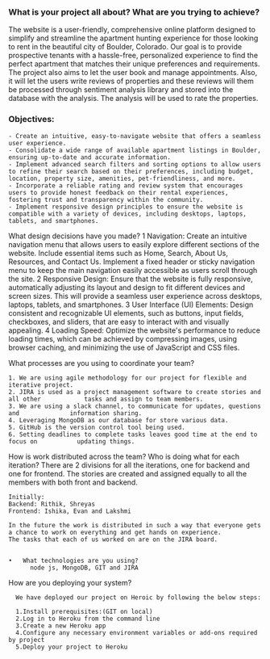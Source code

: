 ### What is your project all about? What are you trying to achieve?

The website is a user-friendly, comprehensive online platform designed to simplify and streamline the apartment hunting experience for those looking to rent in the beautiful city of Boulder, Colorado. Our goal is to provide prospective tenants with a hassle-free, personalized experience to find the perfect apartment that matches their unique preferences and requirements.
The project also aims to let the user book and manage appointments. Also, it will let the users write reviews of properties and these reviews will them be processed through sentiment analysis library and stored into the database with the analysis. The analysis will be used to rate the properties. 

### Objectives:

```
- Create an intuitive, easy-to-navigate website that offers a seamless user experience.
- Consolidate a wide range of available apartment listings in Boulder, ensuring up-to-date and accurate information.
- Implement advanced search filters and sorting options to allow users to refine their search based on their preferences, including budget, location, property size, amenities, pet-friendliness, and more.
- Incorporate a reliable rating and review system that encourages users to provide honest feedback on their rental experiences, fostering trust and transparency within the community.
- Implement responsive design principles to ensure the website is compatible with a variety of devices, including desktops, laptops, tablets, and smartphones.
```
What design decisions have you made?
	1	Navigation: Create an intuitive navigation menu that allows users to easily explore different sections of the website. 
	              Include essential items such as Home, Search, About Us, Resources, and Contact Us. 
								Implement a fixed header or sticky navigation menu to keep the main navigation easily accessible as users scroll 
								through the site.
	2	Responsive Design: Ensure that the website is fully responsive, automatically adjusting its layout and design to fit 
	                     different devices and screen sizes. This will provide a seamless user experience across desktops, 
											 laptops, tablets, and smartphones.
	3	User Interface (UI) Elements: Design consistent and recognizable UI elements, such as buttons, input fields, checkboxes, and sliders, 
	                                that are easy to interact with and visually appealing.
	4	Loading Speed: Optimize the website's performance to reduce loading times, which can be achieved by compressing images, 
	                 using browser caching, and minimizing the use of JavaScript and CSS files.

What processes are you using to coordinate your team?

	1. We are using agile methodology for our project for flexible and iterative project.
	2. JIRA is used as a project management software to create stories and all other 		    tasks and assign to team members.
	3. We are using a slack channel, to communicate for updates, questions and 			    information sharing.
	4. Leveraging MongoDB as our database for store various data.
	5. GitHub is the version control tool being used.
	6. Setting deadlines to complete tasks leaves good time at the end to focus on 		     updating things.
	
How is work distributed across the team? Who is doing what for each iteration?
	  There are 2 divisions for all the iterations, one for backend and one for frontend.
    The stories are created and assigned equally to all the members with both front and backend.

    Initially:
    Backend: Rithik, Shreyas
    Frontend: Ishika, Evan and Lakshmi

    In the future the work is distributed in such a way that everyone gets a chance to work on everything and get hands on experience.
    The tasks that each of us worked on are on the JIRA board.


    •	What technologies are you using?
		  node js, MongoDB, GIT and JIRA



How are you deploying your system?

      We have deployed our project on Heroic by following the below steps:

      1.Install prerequisites:(GIT on local)
      2.Log in to Heroku from the command line
      3.Create a new Heroku app
      4.Configure any necessary environment variables or add-ons required by project
      5.Deploy your project to Heroku
